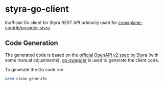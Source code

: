 # styra-go-client

Inofficial Go client for Styra REST API primarily used for [crossplane-contrib/provider-styra](https://github.com/crossplane-contrib/provider-styra).

## Code Generation

The generated code is based on the [official OpenAPI v2 spec](https://docs.styra.com/reference/api/openapi) by Styra (with some manual adjustments). [go-swagger](https://github.com/go-swagger/go-swagger) is used to generate the client code.

To generate the Go code run

```bash
make clean generate
```
